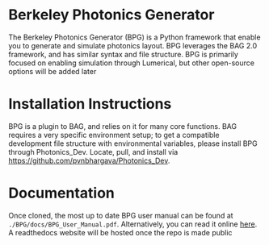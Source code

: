 # Berkeley Photonics Generator 
The Berkeley Photonics Generator (BPG) is a Python framework that enable you to generate and simulate photonics 
layout. BPG leverages the BAG 2.0 framework, and has similar syntax and file structure. BPG is primarily focused on 
enabling simulation through Lumerical, but other open-source options will be added later

# Installation Instructions
BPG is a plugin to BAG, and relies on it for many core functions. BAG requires a very specific environment setup; 
to get a compatible development file structure with environmental variables, please install BPG through Photonics_Dev. 
Locate, pull, and install via https://github.com/pvnbhargava/Photonics_Dev.

# Documentation
Once cloned, the most up to date BPG user manual can be found at `./BPG/docs/BPG_User_Manual.pdf`. Alternatively, you
can read it online [here](docs/BPG_User_Manual.pdf). A readthedocs website will be hosted once the repo is made public

